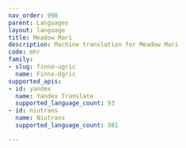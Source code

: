 ```yaml
---
nav_order: 998
parent: Languages
layout: language
title: Meadow Mari
description: Machine translation for Meadow Mari
code: mhr
family:
- slug: finno-ugric
  name: Finno-Ugric
supported_apis:
- id: yandex
  name: Yandex Translate
  supported_language_count: 93
- id: niutrans
  name: Niutrans
  supported_language_count: 381

---
```


